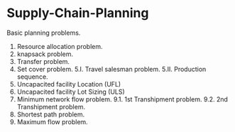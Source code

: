 # Supply-Chain-Planning
Basic planning problems. 

1. Resource allocation problem. 
2. knapsack problem.
3. Transfer problem. 
4. Set cover problem.
5.I. Travel salesman problem. 
5.II. Production sequence. 
6. Uncapacited facility Location (UFL)
7. Uncapacited facility Lot Sizing (ULS)
8. Minimum network flow problem.
9.1. 1st Transhipment problem. 
9.2. 2nd Transhipment problem. 
10. Shortest path problem. 
11. Maximum flow problem. 
